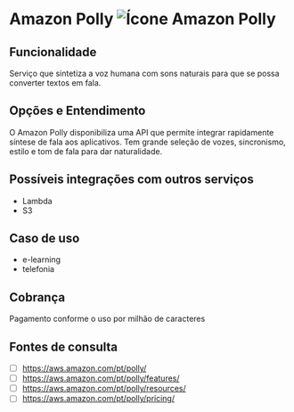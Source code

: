 # Amazon Polly ![Ícone Amazon Polly](https://icon.icepanel.io/AWS/svg/Machine-Learning/Polly.svg)
 
## Funcionalidade  
Serviço que sintetiza a voz humana com sons naturais para que se possa converter textos em fala.


## Opções e Entendimento  
O Amazon Polly disponibiliza uma API que permite integrar rapidamente síntese de fala aos aplicativos. Tem grande seleção de vozes, sincronismo, estilo e tom de fala para dar naturalidade.


## Possíveis integrações com outros serviços  
-   Lambda
-   S3


## Caso de uso  
-   e-learning
-   telefonia


## Cobrança  
Pagamento conforme o uso por milhão de caracteres


## Fontes de consulta
- [ ] https://aws.amazon.com/pt/polly/
- [ ] https://aws.amazon.com/pt/polly/features/
- [ ] https://aws.amazon.com/pt/polly/resources/
- [ ] https://aws.amazon.com/pt/polly/pricing/
